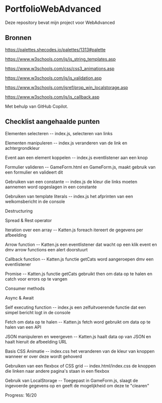 # PortfolioWebAdvanced

Deze repository bevat mijn project voor WebAdvanced

## Bronnen

https://palettes.shecodes.io/palettes/1313#palette

https://www.w3schools.com/js/js_string_templates.asp

https://www.w3schools.com/css/css3_animations.asp

https://www.w3schools.com/js/js_validation.asp

https://www.w3schools.com/jsref/prop_win_localstorage.asp

https://www.w3schools.com/js/js_callback.asp

Met behulp van GitHub Copilot.

## Checklist aangehaalde punten

Elementen selecteren -- index.js, selecteren van links

Elementen manipuleren -- index.js veranderen van de link en achtergrondkleur

Event aan een element koppelen -- index.js eventlistener aan een knop

Formulier valideren -- GameForm.html en GameForm.js, maakt gebruik van een formulier en valideert dit

Gebruiken van een constante -- index.js de kleur die links moeten aannemen word opgeslagen in een constante

Gebruiken van template literals -- index.js het afprinten van een welkomsbericht in de console

Destructuring

Spread & Rest operator

Iteration over een array -- Katten.js foreach itereert de gegevens per afbeelding

Arrow function -- Katten.js een eventlistener dat wacht op een klik event en dmv arrow functions een alert doorstuurt

Callback function -- Katten.js functie getCats word aangeroepen dmv een eventlistener

Promise -- Katten.js functie getCats gebruikt then om data op te halen en catch voor errors op te vangen

Consumer methods

Async & Await

Self executing function -- index.js een zelfuitvoerende functie dat een simpel bericht logt in de console

Fetch om data op te halen -- Katten.js fetch word gebruikt om data op te halen van een API

JSON manipuleren en weergeven -- Katten.js haalt data op van JSON en haalt hieruit de afbeelding URL

Basis CSS Animatie -- index.css het veranderen van de kleur van knoppen wanneer er over deze wordt gehoverd

Gebruiken van een flexbox of CSS grid -- index.html/index.css de knoppen die linken naar andere pagina's staan in een flexbox

Gebruik van LocalStorage -- Toegepast in GameForm.js, slaagt de ingevoerde gegevens op en geeft de mogelijkheid om deze te "clearen"

Progress: 16/20
